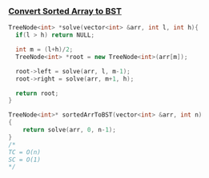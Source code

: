 ### [Convert Sorted Array to BST](https://www.codingninjas.com/studio/problems/convert-sorted-array-to-bst_8230836?challengeSlug=striver-sde-challenge&leftPanelTab=0)

```cpp
TreeNode<int> *solve(vector<int> &arr, int l, int h){
  if(l > h) return NULL;

  int m = (l+h)/2;
  TreeNode<int> *root = new TreeNode<int>(arr[m]);

  root->left = solve(arr, l, m-1);
  root->right = solve(arr, m+1, h);

  return root;
}

TreeNode<int>* sortedArrToBST(vector<int> &arr, int n)
{
    return solve(arr, 0, n-1);
}
/*
TC = O(n)
SC = O(1)
*/
```